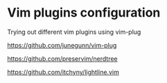 # Vim plugins configuration
Trying out different vim plugins using vim-plug

https://github.com/junegunn/vim-plug

https://github.com/preservim/nerdtree

https://github.com/itchyny/lightline.vim
